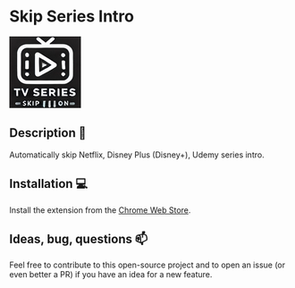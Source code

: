 # Skip Series Intro

![logo](./src/images/icon128.png)

## Description 🔭

Automatically skip Netflix, Disney Plus (Disney+), Udemy series intro.

## Installation 💻

Install the extension from the [Chrome Web Store](https://chromewebstore.google.com/detail/skip-series-intro/fmihiaamiiimdeilnigjedfbbpincnec).

## Ideas, bug, questions 📫

Feel free to contribute to this open-source project and to open an issue (or even better a PR) if you have an idea for a new feature.
